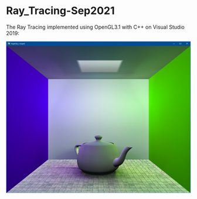 # Ray_Tracing-Sep2021

The Ray Tracing implemented using OpenGL3.1 with C++ on Visual Studio 2019:

![](https://github.com/yuantianle/Ray_Tracing-Sep2021/blob/main/Result.png)
